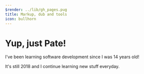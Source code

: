 ```yaml
---
$render: ../lib/gh_pages.pug
title: Markup, dub and tools
icon: bullhorn
---
```


# Yup, just **Pate**!

I've been learning software development since I was 14 years old!

It's still 2018 and I continue learning new stuff everyday.
